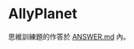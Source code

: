 # AllyPlanet

思維訓練題的作答於 [ANSWER.md](https://github.com/AllyChen/AllyPlanet/blob/master/ANSWER.md) 內。

